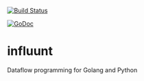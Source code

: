 [![Build Status](https://travis-ci.org/orktes/influunt.svg?branch=master)](https://travis-ci.org/orktes/influunt)

[![GoDoc](https://godoc.org/github.com/orktes/influunt/go?status.svg)](https://godoc.org/github.com/orktes/influunt/go)

# influunt
Dataflow programming for Golang and Python
